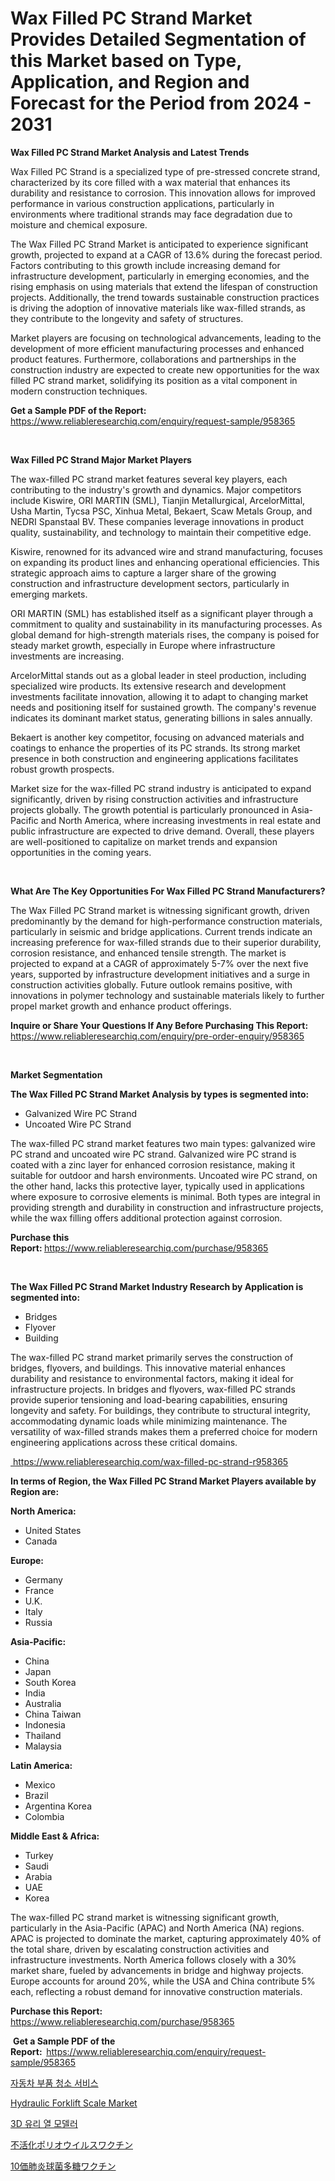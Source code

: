 <p><h1>Wax Filled PC Strand Market Provides Detailed Segmentation of this Market based on Type, Application, and Region and Forecast for the Period from 2024 - 2031</h1></p><p><strong>Wax Filled PC Strand Market Analysis and Latest Trends</strong></p>
<p><p>Wax Filled PC Strand is a specialized type of pre-stressed concrete strand, characterized by its core filled with a wax material that enhances its durability and resistance to corrosion. This innovation allows for improved performance in various construction applications, particularly in environments where traditional strands may face degradation due to moisture and chemical exposure.</p><p>The Wax Filled PC Strand Market is anticipated to experience significant growth, projected to expand at a CAGR of 13.6% during the forecast period. Factors contributing to this growth include increasing demand for infrastructure development, particularly in emerging economies, and the rising emphasis on using materials that extend the lifespan of construction projects. Additionally, the trend towards sustainable construction practices is driving the adoption of innovative materials like wax-filled strands, as they contribute to the longevity and safety of structures.</p><p>Market players are focusing on technological advancements, leading to the development of more efficient manufacturing processes and enhanced product features. Furthermore, collaborations and partnerships in the construction industry are expected to create new opportunities for the wax filled PC strand market, solidifying its position as a vital component in modern construction techniques.</p></p>
<p><strong>Get a Sample PDF of the Report:&nbsp;</strong> <a href="https://www.reliableresearchiq.com/enquiry/request-sample/958365">https://www.reliableresearchiq.com/enquiry/request-sample/958365</a></p>
<p>&nbsp;</p>
<p><strong>Wax Filled PC Strand Major Market Players</strong></p>
<p><p>The wax-filled PC strand market features several key players, each contributing to the industry's growth and dynamics. Major competitors include Kiswire, ORI MARTIN (SML), Tianjin Metallurgical, ArcelorMittal, Usha Martin, Tycsa PSC, Xinhua Metal, Bekaert, Scaw Metals Group, and NEDRI Spanstaal BV. These companies leverage innovations in product quality, sustainability, and technology to maintain their competitive edge.</p><p>Kiswire, renowned for its advanced wire and strand manufacturing, focuses on expanding its product lines and enhancing operational efficiencies. This strategic approach aims to capture a larger share of the growing construction and infrastructure development sectors, particularly in emerging markets.</p><p>ORI MARTIN (SML) has established itself as a significant player through a commitment to quality and sustainability in its manufacturing processes. As global demand for high-strength materials rises, the company is poised for steady market growth, especially in Europe where infrastructure investments are increasing.</p><p>ArcelorMittal stands out as a global leader in steel production, including specialized wire products. Its extensive research and development investments facilitate innovation, allowing it to adapt to changing market needs and positioning itself for sustained growth. The company's revenue indicates its dominant market status, generating billions in sales annually.</p><p>Bekaert is another key competitor, focusing on advanced materials and coatings to enhance the properties of its PC strands. Its strong market presence in both construction and engineering applications facilitates robust growth prospects.</p><p>Market size for the wax-filled PC strand industry is anticipated to expand significantly, driven by rising construction activities and infrastructure projects globally. The growth potential is particularly pronounced in Asia-Pacific and North America, where increasing investments in real estate and public infrastructure are expected to drive demand. Overall, these players are well-positioned to capitalize on market trends and expansion opportunities in the coming years.</p></p>
<p>&nbsp;</p>
<p><strong>What Are The Key Opportunities For Wax Filled PC Strand Manufacturers?</strong></p>
<p><p>The Wax Filled PC Strand market is witnessing significant growth, driven predominantly by the demand for high-performance construction materials, particularly in seismic and bridge applications. Current trends indicate an increasing preference for wax-filled strands due to their superior durability, corrosion resistance, and enhanced tensile strength. The market is projected to expand at a CAGR of approximately 5-7% over the next five years, supported by infrastructure development initiatives and a surge in construction activities globally. Future outlook remains positive, with innovations in polymer technology and sustainable materials likely to further propel market growth and enhance product offerings.</p></p>
<p><strong>Inquire or Share Your Questions If Any Before Purchasing This Report:</strong> <a href="https://www.reliableresearchiq.com/enquiry/pre-order-enquiry/958365">https://www.reliableresearchiq.com/enquiry/pre-order-enquiry/958365</a></p>
<p>&nbsp;</p>
<p><strong>Market Segmentation</strong></p>
<p><strong>The Wax Filled PC Strand Market Analysis by types is segmented into:</strong></p>
<p><ul><li>Galvanized Wire PC Strand</li><li>Uncoated Wire PC Strand</li></ul></p>
<p><p>The wax-filled PC strand market features two main types: galvanized wire PC strand and uncoated wire PC strand. Galvanized wire PC strand is coated with a zinc layer for enhanced corrosion resistance, making it suitable for outdoor and harsh environments. Uncoated wire PC strand, on the other hand, lacks this protective layer, typically used in applications where exposure to corrosive elements is minimal. Both types are integral in providing strength and durability in construction and infrastructure projects, while the wax filling offers additional protection against corrosion.</p></p>
<p><strong>Purchase this Report:&nbsp;</strong><a href="https://www.reliableresearchiq.com/purchase/958365">https://www.reliableresearchiq.com/purchase/958365</a></p>
<p>&nbsp;</p>
<p><strong>The Wax Filled PC Strand Market Industry Research by Application is segmented into:</strong></p>
<p><ul><li>Bridges</li><li>Flyover</li><li>Building</li></ul></p>
<p><p>The wax-filled PC strand market primarily serves the construction of bridges, flyovers, and buildings. This innovative material enhances durability and resistance to environmental factors, making it ideal for infrastructure projects. In bridges and flyovers, wax-filled PC strands provide superior tensioning and load-bearing capabilities, ensuring longevity and safety. For buildings, they contribute to structural integrity, accommodating dynamic loads while minimizing maintenance. The versatility of wax-filled strands makes them a preferred choice for modern engineering applications across these critical domains.</p></p>
<p><a href="https://www.reliableresearchiq.com/wax-filled-pc-strand-r958365">&nbsp;https://www.reliableresearchiq.com/wax-filled-pc-strand-r958365</a></p>
<p><strong>In terms of Region, the Wax Filled PC Strand Market Players available by Region are:</strong></p>
<p>
    <p> <strong> North America: </strong>
        <ul>
            <li>United States</li>
            <li>Canada</li>
        </ul>
        </p> 
    <p> <strong> Europe: </strong>
        <ul>
            <li>Germany</li>
            <li>France</li>
            <li>U.K.</li>
            <li>Italy</li>
            <li>Russia</li>
        </ul>
        </p> 
    <p> <strong> Asia-Pacific: </strong>
        <ul>
            <li>China</li>
            <li>Japan</li>
            <li>South Korea</li>
            <li>India</li>
            <li>Australia</li>
            <li>China Taiwan</li>
            <li>Indonesia</li>
            <li>Thailand</li>
            <li>Malaysia</li>
        </ul>
        </p> 
    <p> <strong> Latin America: </strong>
        <ul>
            <li>Mexico</li>
            <li>Brazil</li>
            <li>Argentina Korea</li>
            <li>Colombia</li>
        </ul>
        </p> 
    <p> <strong> Middle East & Africa: </strong>
        <ul>
            <li>Turkey</li>
            <li>Saudi</li>
            <li>Arabia</li>
            <li>UAE</li>
            <li>Korea</li>
        </ul>
    </p>
    </p>
<p><p>The wax-filled PC strand market is witnessing significant growth, particularly in the Asia-Pacific (APAC) and North America (NA) regions. APAC is projected to dominate the market, capturing approximately 40% of the total share, driven by escalating construction activities and infrastructure investments. North America follows closely with a 30% market share, fueled by advancements in bridge and highway projects. Europe accounts for around 20%, while the USA and China contribute 5% each, reflecting a robust demand for innovative construction materials.</p></p>
<p><strong>Purchase this Report: </strong><a href="https://www.reliableresearchiq.com/purchase/958365">https://www.reliableresearchiq.com/purchase/958365</a></p>
<p>&nbsp;<strong>Get a Sample PDF of the Report:&nbsp;&nbsp;</strong><a href="https://www.reliableresearchiq.com/enquiry/request-sample/958365">https://www.reliableresearchiq.com/enquiry/request-sample/958365</a></p>
<p><strong></strong></p>
<p><p><a href="https://medium.com/@vlcostes/auto-part-cleaning-service-market-%EC%9D%98-%EA%B8%80%EB%A1%9C%EB%B2%8C-%EC%8B%9C%EC%9E%A5-%EA%B0%9C%EC%9A%94%EB%8A%94-%EC%A0%84-%EC%84%B8%EA%B3%84-%EB%B0%8F-%EC%A3%BC%EC%9A%94-%EC%8B%9C%EC%9E%A5%EC%9D%98-%EC%82%B0%EC%97%85%EC%97%90-%EC%98%81%ED%96%A5%EC%9D%84-%EB%AF%B8%EC%B9%98%EB%8A%94-%EC%A3%BC%EC%9A%94-%ED%8A%B8%EB%A0%8C%EB%93%9C%EC%97%90-%EB%8C%80%ED%95%9C-%EB%8F%85%ED%8A%B9%ED%95%9C-%EA%B4%80%EC%A0%90%EC%9D%84-%EC%A0%9C%EA%B3%B5%ED%95%A9%EB%8B%88%EB%8B%A4-ce31b6a7f5da">자동차 부품 청소 서비스</a></p><p><a href="https://medium.com/@caylawisoky8698/the-hydraulic-forklift-scale-market-decisions-are-mostly-driven-by-resource-optimization-and-2cdb6a2af1d6">Hydraulic Forklift Scale Market</a></p><p><a href="https://medium.com/@vlcostes/%EC%84%B8%EA%B3%84-3d-glass-thermal-modler-market-%EC%9D%80-2024%EC%97%90%EC%84%9C-2031%EB%A1%9C-%EC%97%B0%ED%8F%89%EA%B7%A0-%EC%A6%9D%EA%B0%80%EC%9C%A8%EC%9D%84-%EB%B3%B4%EC%9D%BC-%EA%B2%83%EC%9C%BC%EB%A1%9C-%EC%98%88%EC%83%81%EB%90%A9%EB%8B%88%EB%8B%A4-832a1ab17036">3D 유리 열 모델러</a></p><p><a href="https://medium.com/@harper17bmoles/%E4%B8%8D%E6%B4%BB%E5%8C%96%E3%83%9D%E3%83%AA%E3%82%AA%E3%82%A6%E3%82%A4%E3%83%AB%E3%82%B9%E3%83%AF%E3%82%AF%E3%83%81%E3%83%B3%E5%B8%82%E5%A0%B4%E3%81%AE%E8%A6%8F%E6%A8%A1%E3%81%A8%E3%82%B7%E3%82%A7%E3%82%A2%E5%88%86%E6%9E%90-%E6%88%90%E9%95%B7%E3%83%88%E3%83%AC%E3%83%B3%E3%83%89%E3%81%A8%E4%BA%88%E6%B8%AC-2024-2031-a92e2743a996">不活化ポリオウイルスワクチン</a></p><p><a href="https://medium.com/@harper17bmoles/10-valent-pneumococcal-polysaccharide-vaccine-bc3286db08e2">10価肺炎球菌多糖ワクチン</a></p></p>